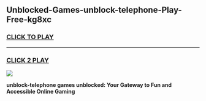 
## Unblocked-Games-unblock-telephone-Play-Free-kg8xc
<h3>
<a href="https://premium76.site?title=unblock-telephone&ref=21A">CLICK TO PLAY</a></h3>
<hr>

<h3>
<a href="https://premium76.site?title=unblock-telephone&ref=21A">CLICK 2 PLAY</a>
  
</h3>

<a href="https://premium76.site?title=unblock-telephone&ref=21A"><img src="https://clearcache.store/games.png"></a>


**unblock-telephone games unblocked: Your Gateway to Fun and Accessible Online Gaming**

